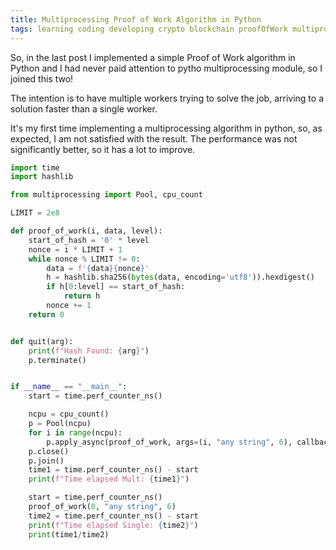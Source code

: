 ```yaml
---
title: Multiprocessing Proof of Work Algorithm in Python
tags: learning coding developing crypto blockchain proofOfWork multiprocessing
---
```


So, in the last post I implemented a simple Proof of Work algorithm in Python and I had never paid attention to pytho multiprocessing module, so I joined this two!

The intention is to have multiple workers trying to solve the job, arriving to a solution faster than a single worker.

It's my first time implementing a multiprocessing algorithm in python, so, as expected, I am not satisfied with the result. The performance was not significantly better, so it has a lot to improve.


```python
import time
import hashlib

from multiprocessing import Pool, cpu_count

LIMIT = 2e8

def proof_of_work(i, data, level):
    start_of_hash = '0' * level
    nonce = i * LIMIT + 1
    while nonce % LIMIT != 0:
        data = f'{data}{nonce}'
        h = hashlib.sha256(bytes(data, encoding='utf8')).hexdigest()
        if h[0:level] == start_of_hash:
            return h
        nonce += 1
    return 0


def quit(arg):
    print(f"Hash Found: {arg}")
    p.terminate()


if __name__ == "__main__":
    start = time.perf_counter_ns()

    ncpu = cpu_count()
    p = Pool(ncpu)
    for i in range(ncpu):
        p.apply_async(proof_of_work, args=(i, "any string", 6), callback=quit)
    p.close()
    p.join()
    time1 = time.perf_counter_ns() - start
    print(f"Time elapsed Mult: {time1}")

    start = time.perf_counter_ns()
    proof_of_work(0, "any string", 6)
    time2 = time.perf_counter_ns() - start
    print(f"Time elapsed Single: {time2}")
    print(time1/time2)

```
